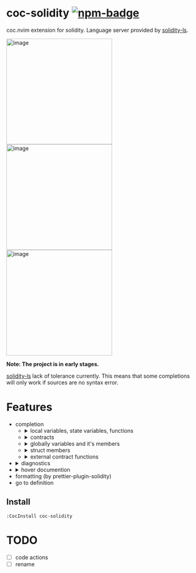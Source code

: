 [npm]: https://www.npmjs.com/package/coc-solidity
[npm-badge]: https://img.shields.io/npm/v/coc-solidity.svg

# coc-solidity [![npm-badge]][npm]

coc.nvim extension for solidity. Language server provided by [solidity-ls](https://github.com/qiuxiang/solidity-ls).

<img width="276" alt="image" src="https://user-images.githubusercontent.com/1709072/159026514-4d178c66-336c-46c3-b647-37d8ed048568.png"><img width="276" alt="image" src="https://user-images.githubusercontent.com/1709072/159026797-af4de669-49ff-4036-b6b0-0ea42a68a019.png"><img width="276" alt="image" src="https://user-images.githubusercontent.com/1709072/159030410-65a68fe6-bc77-45e2-aa8a-b305fbb01b17.png">

**Note: The project is in early stages.**

[solidity-ls](https://github.com/qiuxiang/solidity-ls) lack of tolerance currently.
This means that some completions will only work if sources are no syntax error.

# Features

- completion
  - <details>
      <summary>local variables, state variables, functions</summary>
      <img width="645" alt="image" src="https://user-images.githubusercontent.com/1709072/159023964-24d7459f-3dfd-4b5e-8b05-252cb1ea106c.png">
      <img width="645" alt="image" src="https://user-images.githubusercontent.com/1709072/159026179-88253d5f-3391-4165-99f3-0a8a303c7775.png">
    </details>
  - <details>
      <summary>contracts</summary>
      <img width="645" alt="image" src="https://user-images.githubusercontent.com/1709072/159024159-e8993183-c7e1-476a-ae87-91a0bf9b3c89.png">
    </details>
  - <details>
      <summary>globally variables and it's members</summary>
      <img width="645" alt="image" src="https://user-images.githubusercontent.com/1709072/159024903-c30c5dbc-b6d8-4c7f-8d04-18e61140a487.png">
      <img width="645" alt="image" src="https://user-images.githubusercontent.com/1709072/159025055-0ef5e754-761d-4d6b-8236-bce2bd55f9be.png">
    </details>
  - <details>
      <summary>struct members</summary>
      <img width="645" alt="image" src="https://user-images.githubusercontent.com/1709072/159025910-1044db6b-281a-4e86-8099-7dba3bc25e5f.png">
    </details>
  - <details>
      <summary>external contract functions</summary>
      <img width="645" alt="image" src="https://user-images.githubusercontent.com/1709072/159026514-4d178c66-336c-46c3-b647-37d8ed048568.png">
    </details>
- <details>
    <summary>diagnostics</summary>
    <img width="645" alt="image" src="https://user-images.githubusercontent.com/1709072/159026797-af4de669-49ff-4036-b6b0-0ea42a68a019.png">
    <img width="645" alt="image" src="https://user-images.githubusercontent.com/1709072/159026860-13649b4d-8e5a-447c-8c4d-09b18e8ec7d4.png">
  </details>
- <details>
    <summary>hover documention</summary>
    <img width="645" alt="image" src="https://user-images.githubusercontent.com/1709072/159030410-65a68fe6-bc77-45e2-aa8a-b305fbb01b17.png">
  </details>
- formatting (by prettier-plugin-solidity)
- go to definition

## Install

`:CocInstall coc-solidity`

# TODO

- [ ] code actions
- [ ] rename
